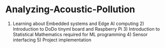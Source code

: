 # Analyzing-Acoustic-Pollution
1) Learning about Embedded systems and Edge AI computing 2) Introduction to DoDo tinyml board and Raspberry Pi 3) Introduction to Statistical Mathematics required for ML programming  4) Sensor interfacing 5) Project implementation
